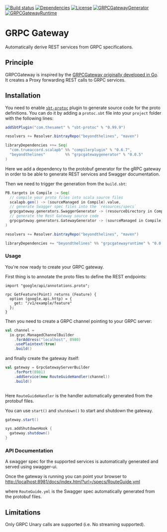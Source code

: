 [![Build status](https://api.travis-ci.org/btlines/grpcgateway.svg?branch=master)](https://travis-ci.org/btlines/grpcgateway)
[![Dependencies](https://app.updateimpact.com/badge/852442212779298816/grpcgateway.svg?config=compile)](https://app.updateimpact.com/latest/852442212779298816/grpcgateway)
[![License](https://img.shields.io/:license-MIT-blue.svg)](https://opensource.org/licenses/MIT)
[![GRPCGatewayGenerator](https://api.bintray.com/packages/beyondthelines/maven/grpcgatewaygenerator/images/download.svg) ](https://bintray.com/beyondthelines/maven/grpcgatewaygenerator/_latestVersion)
[![GRPCGatewayRuntime](https://api.bintray.com/packages/beyondthelines/maven/grpcgatewayruntime/images/download.svg) ](https://bintray.com/beyondthelines/maven/grpcgatewayruntime/_latestVersion)

# GRPC Gateway

Automatically derive REST services from GRPC specifications.

## Principle

GRPCGateway is inspired by the [GRPCGateway originally developed in Go](https://github.com/grpc-ecosystem/grpc-gateway). 
It creates a Proxy forwarding REST calls to GRPC services. 

## Installation

You need to enable [`sbt-protoc`](https://github.com/thesamet/sbt-protoc) plugin to generate source code for the proto definitions.
You can do it by adding a `protoc.sbt` file into your `project` folder with the following lines:

```scala
addSbtPlugin("com.thesamet" % "sbt-protoc" % "0.99.9")

resolvers += Resolver.bintrayRepo("beyondthelines", "maven")

libraryDependencies ++= Seq(
  "com.trueaccord.scalapb" %% "compilerplugin" % "0.6.7",
  "beyondthelines"         %% "grpcgatewaygenerator" % "0.0.5"
)
```

Here we add a dependency to the protobuf generator for the gRPC gateway in order to be able to generate REST services and Swagger documentation.

Then we need to trigger the generation from the `build.sbt`:

```scala
PB.targets in Compile := Seq(
  // compile your proto files into scala source files
  scalapb.gen() -> (sourceManaged in Compile).value,
  // generate Swagger spec files into the `resources/specs`
  grpcgateway.generators.SwaggerGenerator -> (resourceDirectory in Compile).value / "specs",
  // generate the Rest Gateway source code
  grpcgateway.generators.GatewayGenerator -> (sourceManaged in Compile).value
)

resolvers += Resolver.bintrayRepo("beyondthelines", "maven")

libraryDependencies += "beyondthelines" %% "grpcgatewayruntime" % "0.0.5" % "compile,protobuf"
```

### Usage

You're now ready to create your GRPC gateway.

First thing is to annotate the proto files to define the REST endpoints:

```
import "google/api/annotations.proto";

rpc GetFeature(Point) returns (Feature) {
  option (google.api.http) = {
    get: "/v1/example/feature"
  };
}
```

Then you need to create a GRPC channel pointing to your GRPC server:

```scala
val channel = 
  io.grpc.ManagedChannelBuilder
    .forAddress("localhost", 8980)
    .usePlaintext(true)
    .build()
```

and finally create the gateway itself:

```scala
val gateway = GrpcGatewayServerBuilder
    .forPort(8981)
    .addService(new RouteGuideHandler(channel))
    .build()
    
```

Here `RouteGuideHandler` is the handler automatically generated from the protobuf files.

You can use `start()` and `shutdown()` to start and shutdown the gateway.

```scala
gateway.start()

sys.addShutdownHook {
  gateway.shutdown()
}
```

### API Documentation

A swagger spec for the supported services is automatically generated and served using swagger-ui.

Once the gateway is running you can point your browser to [http://localhost:8981/docs/index.html?url=/specs/RouteGuide.yml](http://localhost:8981/docs/index.html?url=/specs/RouteGuide.yml)

where `RouteGuide.yml` is the Swagger spec automatically generated from the protobuf files.


## Limitations

Only GRPC Unary calls are supported (i.e. No streaming supported).
